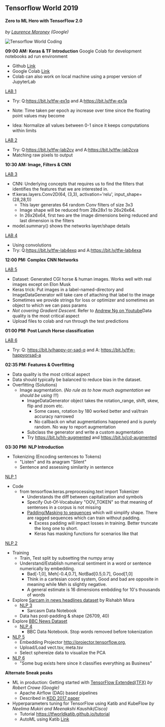 
## Tensorflow World 2019
#### Zero to ML Hero with TensorFlow 2.0
*by [Laurence Moroney](https://github.com/lmoroney) (Google)*

![Tensorflow World Coding](/tfw19/imgs/tfworld_coding.png)

**09:00 AM: Keras & TF Introduction**
Google Colab for development notebooks ad run environment
- Github [Link](https://github.com/lmoroney/mlday-tokyo)
- Google Colab [Link](https://colab.research.google.com/github/lmoroney/mlday-tokyo/blob/master/Lab1-Hello-ML-World.ipynb#scrollTo=fA93WUy1zzWf) 
- Colab can also work on local machine using a proper version of JupyterLab


[LAB 1](https://bit.ly/tfw-lab1)
- Try: Q:https://bit.ly/tfw-ex1q and A:https://bit.ly/tfw-ex1a

- Note: Time taken per epoch ay increase over time since the floating point values may become 
- Idea: Normalize all values between 0-1 since it keeps computations within limits

[LAB 2]()
- Try: Q:https://bit.ly/tfw-lab2cv and A:https://bit.ly/tfw-lab2cva
- Matching raw pixels to output

**10:30 AM: Image, Filters & CNN**

[LAB 3](https://bit.ly/convolutions-fun)

- CNN: Underlying concepts that requires us to find the filters that identifies the features that we are interested in.
- tf.keras.layers.Conv2D(64, (3,3), activation='relu', input_shape=(28,28,1))
    - This layer generates 64 random Conv filters of size 3x3
    - Image shape will be reduced from 28x28x1 to 26x26x64. 
    - In 26x26x64, first two are the image dimensions being reduced and last dimension is the filters
- model.summary() shows the networks layer/shape details 

[LAB 4](https://bit.ly/tfw-lab4)
- Using convolutions
- Try: Q:https://bit.ly/tfw-lab4exq and A:https://bit.ly/tfw-lab4exa

**12:00 PM: Complex CNN Networks**

[LAB 5]()

- Dataset: Generated CGI horse & human images. Works well with real images except on Elon Musk
- Keras trick: Put images in a label-named-directory and ImageDataGenerator will take care of attaching that label to the image
- Sometimes we provide strings for loss or optimizer and sometimes an object to which we can pass params
- *Not covering Gradient Descent.* Refer to [Andrew Ng on Youtube](https://www.youtube.com/watch?v=uJryes5Vk1o)Data quality is the most critical aspect
- Upload files to colab and run through the test predictions

**01:00 PM: Post Lunch Horse classification**

[LAB 6](https://bit.ly/tfw-lab6)
- Try: Q: https://bit.ly/happy-or-sad-q and A: https://bit.ly/tfw-happyorsad-a

**02:35 PM: Features & Overfitting**
- Data quality is the most critical aspect
- Data should typically be balanced to reduce bias in the dataset. 
- Overfitting (Solutions)
    - Image augmentation. (*No rule as to how much augmentation we should be using !!!*)
        - ImageDataGenerator object takes the rotation_range, shift, skew, flip and zoom etc.
            - Some cases, rotation by 180 worked better and val/train accuracy narrowed
            - No callback on what augmentations happened and is purely random. No way to report augmentation
        - Subclass the generator and write a custom augmentation
        - Try https://bit.ly/hh-augmented and https://bit.ly/cd-augmented 

**03:30 PM: NLP Introduction**
- Tokenizing (Encoding sentences to Tokens)
    - "Listen" and its anagram "Silent"
    - Sentence and assessing similarity in sentence

[NLP 1](https://bit.ly/tfw-nlp1)

- Code
    - from tensorflow.keras.preprocessing.text import Tokenizer
        - Understands the diff between capitalization and symbols 
        - Specify Out-Of-Vocabulary "OOV_TOKEN" so that meaning of sentenses in a corpus is not missing
        - [Padding/Masking to sequences](https://www.tensorflow.org/guide/keras/masking_and_padding) which will simplify shape. There are ragged sequences which can train without padding.
            - Excess padding will impact losses in training. Better truncate the long one to short.
            - Keras has masking functions for scenarios like that

[NLP 2](https://bit.ly/tfw-nlp2)

- Training 
    - Train, Test split by subsetting the numpy array 
    - Understand/Establish numerical sentiment in a word or sentence numerically by embedding.
        - Bad[-1,0], Meh[-0.4,0.7], NotBad[0.5,0.7], Good[1,0] 
        - Think in a cartesian coord system, Good and bad are opposite in meaning while Meh is slightly negative.
        - A general estimate is 16 dimensions embdding for 10's thousands of words 
- Explore [Sarcam in news headlines dataset](https://www.kaggle.com/rmisra/news-headlines-dataset-for-sarcasm-detection) by Rishabh Misra
    - [NLP 3](https://bit.ly/tfw-nlpsarcasm) 
        - Sarcasm Data Notebook
    - Data has post-padding & shape (26709, 40)
- Explore [BBC News Dataset](https://www.kaggle.com/shineucc/bbc-news-dataset)
    - [NLP 4](https://bit.ly/tfw-nlpbbc) 
        - BBC Data Notebook. Stop words removed before tokenization
- [NLP 5](https://bit.ly/tfw-sarcembed)
    - Embedding Projector http://projector.tensorflow.org, 
    - Upload/Load vect.tsv, meta.tsv 
    - Select sphereize data to visualize the PCA 
- [NLP 6](https://bit.ly/tfw-bbc) 
    - "Some bug exists here since it classifies everything as Business"
        


**Alternate Sneak peaks**
- ML in production: Getting started with [TensorFlow Extended(TFX)](https://medium.com/tensorflow/what-exactly-is-this-tfx-thing-1ac9e56531c) *by Robert Crowe (Google)*
    - Apache Airflow (DAG) based pipelines
    - Described in [KDD 2017 paper](https://www.kdd.org/kdd2017/papers/view/tfx-a-tensorflow-based-production-scale-machine-learning-platform)
- Hyperparameters tuning for TensorFlow using Katib and KubeFlow *by Neelima Mukiri and Meenakshi Kaushik(Cisco)* 
    - Tutorial https://tfworldkatib.github.io/tutorial
    - AutoML using Katib [Link](https://tfworldkatib.github.io/tutorial/katib/katib.html)
